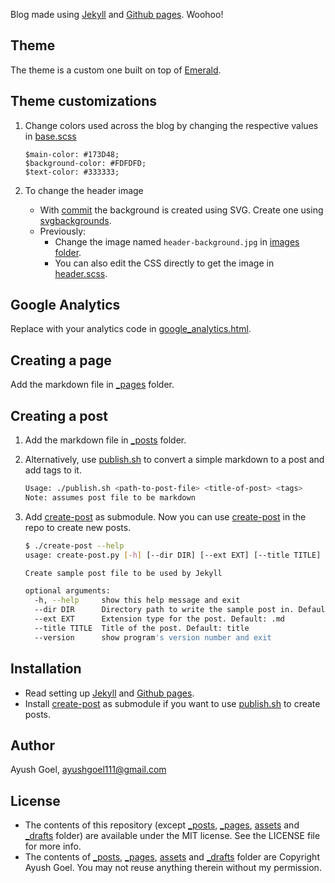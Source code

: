 Blog made using [Jekyll][Jekyll] and [Github pages][Github pages]. Woohoo!

Theme
-
The theme is a custom one built on top of [Emerald](https://github.com/KingFelix/emerald).

Theme customizations
-

1. Change colors used across the blog by changing the respective values in [base.scss](_sass/base.scss)

    ```
    $main-color: #173D48;
    $background-color: #FDFDFD;
    $text-color: #333333;
    ```

2. To change the header image
    * With [commit](https://github.com/ayushgoel/ayushgoel.github.io/commit/a35d8fbe4b3faf7d9db607f937e5598be1fac8d8) the background is created using SVG. Create one using [svgbackgrounds](https://www.svgbackgrounds.com/).
    * Previously:
      - Change the image named `header-background.jpg` in [images folder](images/).
      - You can also edit the CSS directly to get the image in [header.scss](_sass/header.scss).

Google Analytics
-
Replace with your analytics code in [google_analytics.html](_includes/google_analytics.html).

Creating a page
-
Add the markdown file in [_pages][_pages] folder.

Creating a post
-

1. Add the markdown file in [_posts][_posts] folder.
2. Alternatively, use [publish.sh](publish.sh) to convert a simple markdown to a post and add tags to it.

    ```bash
    Usage: ./publish.sh <path-to-post-file> <title-of-post> <tags>
    Note: assumes post file to be markdown
    ```

3. Add [create-post](https://gist.github.com/70eff5e48afcc2d98b45.git) as submodule. Now you can use [create-post](create-post) in the repo to create new posts.

    ```bash
    $ ./create-post --help
    usage: create-post.py [-h] [--dir DIR] [--ext EXT] [--title TITLE] [--version]

    Create sample post file to be used by Jekyll

    optional arguments:
      -h, --help     show this help message and exit
      --dir DIR      Directory path to write the sample post in. Default: _posts/
      --ext EXT      Extension type for the post. Default: .md
      --title TITLE  Title of the post. Default: title
      --version      show program's version number and exit
    ```

Installation
-

* Read setting up [Jekyll][Jekyll] and [Github pages].
* Install [create-post](https://gist.github.com/ayushgoel/70eff5e48afcc2d98b45) as submodule if you want to use [publish.sh](publish.sh) to create posts.

Author
-
Ayush Goel, ayushgoel111@gmail.com

License
-
* The contents of this repository (except [_posts][_posts], [_pages][_pages], [assets][assets] and [_drafts][_drafts] folder) are available under the MIT license. See the LICENSE file for more info.
* The contents of [_posts][_posts], [_pages][_pages], [assets][assets] and [_drafts][_drafts] folder are Copyright Ayush Goel. You may not reuse anything therein without my permission.

[Jekyll]: http://jekyllrb.com
[Github pages]: https://pages.github.com/
[_posts]: _posts/
[_pages]: _pages/
[_drafts]: _drafts/
[assets]: assets/

